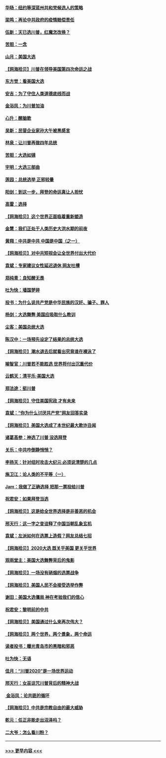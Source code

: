 #### [华旸：纽约等深蓝州共和党候选人的策略](../pages/nsc993/n12554309.md?t=11170802) 
#### [梁鸣：再论中共政府的疫情赔偿责任](../pages/nsc993/n12553012.md?t=11170802) 
#### [伍新：天已选川普，红魔怎改换？](../pages/nsc993/n12552970.md?t=11170802) 
#### [苦胆：一念](../pages/nsc993/n12552957.md?t=11170802) 
#### [山月：美国大选](../pages/nsc993/n12552446.md?t=11170802) 
#### [【网海拾贝】川普在领导美国第四次命运之战](../pages/nsc993/n12551973.md?t=11170802) 
#### [东方觉：看美国大选](../pages/nsc993/n12551647.md?t=11170802) 
#### [安吉：为了守住人类道德底线而战](../pages/nsc993/n12551111.md?t=11170802) 
#### [金浴凤：为川普加油](../pages/nsc993/n12551085.md?t=11170802) 
#### [心升：醒脑歌](../pages/nsc993/n12550984.md?t=11170802) 
#### [吴新：民营企业家孙大午被黑感言](../pages/nsc993/n12550656.md?t=11170802) 
#### [林泉：让川普再做四年总统](../pages/nsc993/n12550640.md?t=11170802) 
#### [苦胆：大选如镜](../pages/nsc993/n12550630.md?t=11170802) 
#### [宇明：大选三部曲](../pages/nsc993/n12550603.md?t=11170802) 
#### [莲园：总统选举 正邪较量](../pages/nsc993/n12550594.md?t=11170802) 
#### [阳剑：到这一步，拜登的命运真让人担忧](../pages/nsc993/n12549093.md?t=11170802) 
#### [高雷：选择](../pages/nsc993/n12549087.md?t=11170802) 
#### [【网海拾贝】这个世界正面临着重新塑造](../pages/nsc993/n12548326.md?t=11170802) 
#### [金慧：我们正处于人类历史大洪水期的前夜](../pages/nsc993/n12547914.md?t=11170802) 
#### [黄翔：中共是中共 中国是中国（之一）](../pages/nsc993/n12547576.md?t=11170802) 
#### [【网海拾贝】对中共短视会让全世界付出大代价](../pages/nsc993/n12546043.md?t=11170802) 
#### [袁斌：专家建议女性延迟退休 网友吐槽](../pages/nsc993/n12545424.md?t=11170802) 
#### [郑纯青：良知醒无畏](../pages/nsc993/n12545394.md?t=11170802) 
#### [吐为快：墙国梦碎](../pages/nsc993/n12545309.md?t=11170802) 
#### [投书：为什么说共产党是中华民族的汉奸、骗子、罪人](../pages/nsc993/n12545089.md?t=11170802) 
#### [杨剑：大选舞弊 美国应吸取什么教训](../pages/nsc993/n12543937.md?t=11170802) 
#### [尘客：美国总统大选](../pages/nsc993/n12543828.md?t=11170802) 
#### [陈汉中：一场预先设定了结果的总统大选](../pages/nsc993/n12543564.md?t=11170802) 
#### [【网海拾贝】潮水退去后就看出究竟谁在裸泳了](../pages/nsc993/n12543321.md?t=11170802) 
#### [喻智官：川普若不能胜选 世界将付出沉重代价](../pages/nsc993/n12541352.md?t=11170802) 
#### [云鹤天：清平乐‧美国大选](../pages/nsc993/n12540916.md?t=11170802) 
#### [郑法途：挺川普](../pages/nsc993/n12540898.md?t=11170802) 
#### [【网海拾贝】守住美国宪政 才有未来](../pages/nsc993/n12540423.md?t=11170802) 
#### [袁斌：“你为什么讨厌共产党”网友回答实录](../pages/nsc993/n12540208.md?t=11170802) 
#### [【网海拾贝】美国大选成了本世纪最大欺诈丑闻](../pages/nsc993/n12538029.md?t=11170802) 
#### [诸葛高参：神选了川普 没选拜登](../pages/nsc993/n12537664.md?t=11170802) 
#### [关乐：中共咋倒静悄悄？](../pages/nsc993/n12537615.md?t=11170802) 
#### [李扬天：针对纽时攻击大纪元 必须说清楚的几点](../pages/nsc993/n12536001.md?t=11170802) 
#### [施卫江：论人类的不平等（一）](../pages/nsc993/n12535700.md?t=11170802) 
#### [Jam：我做了正确选择 把那一票投给川普](../pages/nsc993/n12535743.md?t=11170802) 
#### [祝君安：如果拜登当选](../pages/nsc993/n12535726.md?t=11170802) 
#### [【网海拾贝】这是给全世界选择是非善恶的机会](../pages/nsc993/n12535061.md?t=11170802) 
#### [邢天行：这一字之变诠释了中国当朝乱象玄机](../pages/nsc993/n12533446.md?t=11170802) 
#### [袁斌：左派如何在选票上造假？网友总结七招](../pages/nsc993/n12533180.md?t=11170802) 
#### [【网海拾贝】2020大选 既关乎美国 更关乎世界](../pages/nsc993/n12533161.md?t=11170802) 
#### [观雨堂主：美国大选舞弊背后的鬼影](../pages/nsc993/n12533153.md?t=11170802) 
#### [【网海拾贝】一场没有硝烟的选票战争](../pages/nsc993/n12531883.md?t=11170802) 
#### [【网海拾贝】美国人民不会接受选举作弊](../pages/nsc993/n12528850.md?t=11170802) 
#### [谢田：美国大选僵局 神在考验我们的信心](../pages/nsc993/n12527932.md?t=11170802) 
#### [祝君安：黎明前的中共](../pages/nsc993/n12524071.md?t=11170802) 
#### [【网海拾贝】美国通过什么来再次伟大？](../pages/nsc993/n12523844.md?t=11170802) 
#### [【网海拾贝】两个世界，两个景象，两个命运](../pages/nsc993/n12521419.md?t=11170802) 
#### [读者投书：曝光青岛市的黑暗和邪恶](../pages/nsc993/n12520988.md?t=11170802) 
#### [吐为快：无语](../pages/nsc993/n12518588.md?t=11170802) 
#### [佳月：“川普2020”是一场世界运动](../pages/nsc993/n12518581.md?t=11170802) 
#### [邢天行：女巫诅咒川普背后的精神大战](../pages/nsc993/n12517257.md?t=11170802) 
#### [ 金浴凤：论共匪的循环](../pages/nsc993/n12517133.md?t=11170802) 
#### [【网海拾贝】中共是宗教自由的最大威胁](../pages/nsc993/n12516879.md?t=11170802) 
#### [乾元：任正非能走出沼泽吗？](../pages/nsc993/n12515831.md?t=11170802) 
#### [二大爷：怎么看川粉？](../pages/nsc993/n12515820.md?t=11170802) 

----
#### [ >>> 更早内容 <<< ](../indexes/nsc993-earlier.md)
